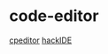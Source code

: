 # code-editor

[cpeditor](https://github.com/cpeditor/cpeditor)
[hackIDE](https://github.com/sahildua2305/hackIDE)
